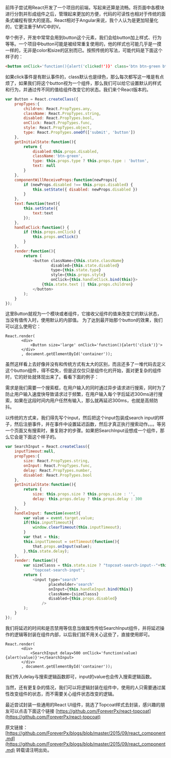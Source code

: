 前阵子尝试用React开发了一个项目的前端，写起来还算是流畅。将页面中各模块进行分割并形成组件之后，管理起来更加的方便，代码的可读性也相对于传统的面条式编程有很大的提高。React相对于Angular来说，我个人认为是更加轻量化的，它更注重于MVC中的V。

举个例子，开发中常常会用到button这个元素，我们会给button加上样式、行为等等。一个项目中button可能是被经常重复使用的，他的样式也可能几乎是一摸一样的，无非是color和size的区别而已。按照传统的写法，可能代码是下面这个样子的：
```html
<button onClick='function(){alert('clicked!')}' class='btn btn-green btn-large'>点我</button>
```
如果click事件是有默认事件的，class默认也是绿色，那么每次都写这一堆是有点烦了，如果我们将这个button视为一个组件，那么我们可以给它设置默认的样式和行为，并通过传不同的值给组件改变它的状态。我们来个React版本的。

```js
var Button = React.createClass({
    propTypes:{
        children: React.PropTypes.any,
        className: React.PropTypes.string,
        disabled: React.PropTypes.bool,
        onClick: React.PropTypes.func,
        style: React.PropTypes.object,
        type: React.PropTypes.oneOf(['submit', 'button'])
    },
    getInitialState:function(){
        return {
            disabled:this.props.disabled,
            className:'btn-green',
            type: this.props.type ? this.props.type : 'button',
            text: null
        }
    },
    componentWillReceiveProps:function(newProps){
        if (newProps.disabled !== this.props.disabled) {
            this.setState({ disabled: newProps.disabled })
        }
    },
    text:function(text){
        this.setState({
            text:text
        });
    },
    handleClick:function() {
        if (this.props.onClick) {
            this.props.onClick()
        }
    },
    render:function(){
        return (
            <button className={this.state.className}
                    disabled={this.state.disabled}
                    type={this.state.type}
                    style={this.props.style}
                    onClick={this.handleClick.bind(this)}>
                {this.state.text || this.props.children}
            </button>
        );
    }
});
```
这里Button就视为一个模块或者组件，它接收父组件的值来改变它的默认状态，当没有值传入时，使用默认的内部值。
为了达到最开始那个button的效果，我们可以这么使用它：
```
React.render(
       <div>
           <Button size='large' onClick='function(){alert('click')}'>
       </div>
       , document.getElementById('container'));
```
虽然这样看上去好像并没有和传统方式有太大的区别，而且还多了一堆代码去定义这个button组件，得不偿失，但是这仅仅只是组件化的开始，面对更复杂的组件时，它的好处就体现出来了。看看下面的例子：

需求是我们需要一个搜索框，在用户输入的同时通过异步请求进行搜索，同时为了防止用户输入速度快导致请求过于频繁，在用户输入每个字后延迟300ms进行搜索，如果在这段时间内用户任然有输入，那么就再延迟300ms，也就是高频防抖。

以传统的方式来，我们得先写个input，然后把这个input包装成search input的样子，然后注册事件，并在事件中设置延迟函数，然后才真正执行搜索动作。。。等另一个页面又有搜索时，重复刚才的步骤。如果把SearchInput设想成一个组件，那么它会是下面这个样子的。

```js
var SearchInput = React.createClass({
    inputTimeout:null,
    propTypes:{
        size: React.PropTypes.string,
        onInput: React.PropTypes.func,
        delay: React.PropTypes.number,
        disabled: React.PropTypes.bool
    },
    getInitialState:function(){
        return {
            size: this.props.size ? this.props.size : '',
            delay: this.props.delay ? this.props.delay : 300
        }
    },
    handleInput: function(event){
        var value = event.target.value;
        if(this.inputTimeout){
            window.clearTimeout(this.inputTimeout);
        }
        var that = this;
        this.inputTimeout = setTimeout(function(){
            that.props.onInput(value);
        },this.state.delay);
    },
    render: function(){
        var sizeClasss = this.state.size ? "topcoat-search-input--"+this.state.size :
            "topcoat-search-input";
        return (
            <input type="search"
                   placeholder='search'
                   onInput={this.handleInput.bind(this)}
                   className={sizeClasss}
                   disabled={this.props.disabled}
                />
        );
    }
});
```
我们将延迟的时间和是否禁用等信息当做属性传给SearchInput组件，并将延迟操作的逻辑等封装在组件内部，以后我们就不用关心这些了，直接使用即可。

```
React.render(
       <div>
           <SearchInput delay=500 onClick='function(value){alert(value)}'></SearchInput>
       </div>
       , document.getElementById('container'));
```
我们传入delay与搜索逻辑函数即可，input的value也会传入搜索逻辑函数。

当然，还有更复杂的情况，我们可以将逻辑封装在组件中，使用的人只需要通过属性改变组件的状态，而不需要关心组件状态改变的逻辑。

最近尝试封装一些通用的React UI组件，挑选了Topcoat样式去封装，感兴趣的朋友可以点击下面这个链接
[https://github.com/ForeverPx/react-topcoat](https://github.com/ForeverPx/react-topcoat)

原文链接：[https://github.com/ForeverPx/blogs/blob/master/2015/09/react_component.md](https://github.com/ForeverPx/blogs/blob/master/2015/09/react_component.md)
转载请注明出处。